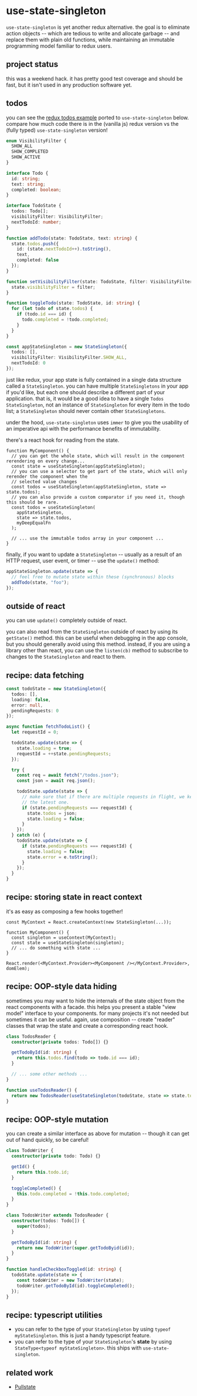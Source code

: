 # use-state-singleton

`use-state-singleton` is yet another redux alternative. the goal is to eliminate action objects -- which are tedious to write and allocate garbage -- and replace them with plain old functions, while maintaining an immutable programming model familiar to redux users.

## project status

this was a weekend hack. it has pretty good test coverage and should be fast, but it isn't used in any production software yet.

## todos

you can see the [redux todos example](https://github.com/reduxjs/redux/tree/master/examples/todos) ported to `use-state-singleton` below. compare how much code there is in the (vanilla js) redux version vs the (fully typed) `use-state-singleton` version!

```typescript
enum VisibilityFilter {
  SHOW_ALL
  SHOW_COMPLETED
  SHOW_ACTIVE
}

interface Todo {
  id: string;
  text: string;
  completed: boolean;
}

interface TodoState {
  todos: Todo[];
  visibilityFilter: VisibilityFilter;
  nextTodoId: number;
}

function addTodo(state: TodoState, text: string) {
  state.todos.push({
    id: (state.nextTodoId++).toString(),
    text,
    completed: false
  });
}

function setVisibilityFilter(state: TodoState, filter: VisibilityFilter) {
  state.visibilityFilter = filter;
}

function toggleTodo(state: TodoState, id: string) {
  for (let todo of state.todos) {
    if (todo.id === id) {
      todo.completed = !todo.completed;
    }
  }
}

const appStateSingleton = new StateSingleton({
  todos: [],
  visibilityFilter: VisibilityFilter.SHOW_ALL,
  nextTodoId: 0
});
```

just like redux, your app state is fully contained in a single data structure called a `StateSingleton`. you can have multiple `StateSingletons` in your app if you'd like, but each one should describe a different part of your application. that is, it would be a good idea to have a single `Todos` `StateSingleton`, not an instance of `StateSingleton` for every item in the todo list; a `StateSingleton` should never contain other `StateSingletons`.

under the hood, `use-state-singleton` uses `immer` to give you the usability of an imperative api with the performance benefits of immutability.

there's a react hook for reading from the state.

```tsx
function MyComponent() {
  // you can get the whole state, which will result in the component rerendering on every change...
  const state = useStateSingleton(appStateSingleton);
  // you can use a selector to get part of the state, which will only rerender the component when the
  // selected value changes
  const todos = useStateSingleton(appStateSingleton, state => state.todos);
  // you can also provide a custom comparator if you need it, though this should be rare.
  const todos = useStateSingleton(
    appStateSingleton,
    state => state.todos,
    myDeepEqualFn
  );

  // ... use the immutable todos array in your component ...
}
```

finally, if you want to update a `StateSingleton` -- usually as a result of an HTTP request, user event, or timer -- use the `update()` method:

```typescript
appStateSingleton.update(state => {
  // feel free to mutate state within these (synchronous) blocks
  addTodo(state, "foo");
});
```

## outside of react

you can use `update()` completely outside of react.

you can also read from the `StateSingleton` outside of react by using its `getState()` method. this can be useful when debugging in the app console, but you should generally avoid using this method. instead, if you are using a library other than react, you can use the `listen(cb)` method to subscribe to changes to the `StateSingleton` and react to them.

## recipe: data fetching

```typescript
const todoState = new StateSingleton({
  todos: [],
  loading: false,
  error: null,
  pendingRequests: 0
});

async function fetchTodoList() {
  let requestId = 0;

  todoState.update(state => {
    state.loading = true;
    requestId = ++state.pendingRequests;
  });

  try {
    const req = await fetch("/todos.json");
    const json = await req.json();

    todoState.update(state => {
      // make sure that if there are multiple requests in flight, we keep
      // the latest one.
      if (state.pendingRequests === requestId) {
        state.todos = json;
        state.loading = false;
      }
    });
  } catch (e) {
    todoState.update(state => {
      if (state.pendingRequests === requestId) {
        state.loading = false;
        state.error = e.toString();
      }
    });
  }
}
```

## recipe: storing state in react context

it's as easy as composing a few hooks together!

```tsx
const MyContext = React.createContext(new StateSingleton(...));

function MyComponent() {
  const singleton = useContext(MyContext);
  const state = useStateSingleton(singleton);
  // ... do something with state ...
}

React.render(<MyContext.Provider><MyComponent /></MyContext.Provider>, domElem);
```

## recipe: OOP-style data hiding

sometimes you may want to hide the internals of the state object from the react components with a facade. this helps you present a stable "view model" interface to your components. for many projects it's not needed but sometimes it can be useful. again, use composition -- create "reader" classes that wrap the state and create a corresponding react hook.

```typescript
class TodosReader {
  constructor(private todos: Todo[]) {}

  getTodoById(id: string) {
    return this.todos.find(todo => todo.id === id);
  }

  // ... some other methods ...
}

function useTodosReader() {
  return new TodosReader(useStateSingleton(todoState, state => state.todos));
}
```

## recipe: OOP-style mutation

you can create a similar interface as above for mutation -- though it can get out of hand quickly, so be careful!

```typescript
class TodoWriter {
  constructor(private todo: Todo) {}

  getId() {
    return this.todo.id;
  }

  toggleCompleted() {
    this.todo.completed = !this.todo.completed;
  }
}

class TodosWriter extends TodosReader {
  constructor(todos: Todo[]) {
    super(todos);
  }

  getTodoById(id: string) {
    return new TodoWriter(super.getTodoByid(id));
  }
}

function handleCheckboxToggled(id: string) {
  todoState.update(state => {
    const todoWriter = new TodoWriter(state);
    todoWriter.getTodoById(id).toggleCompleted();
  });
}
```

## recipe: typescript utilities

- you can refer to the type of your `StateSingleton` by using `typeof myStateSingleton`. this is just a handy typescript feature.
- you can refer to the type of your `StateSingleton`'s **state** by using `StateType<typeof myStateSingleton>`. this ships with `use-state-singleton`.

## related work

  * [Pullstate](https://lostpebble.github.io/pullstate/)
